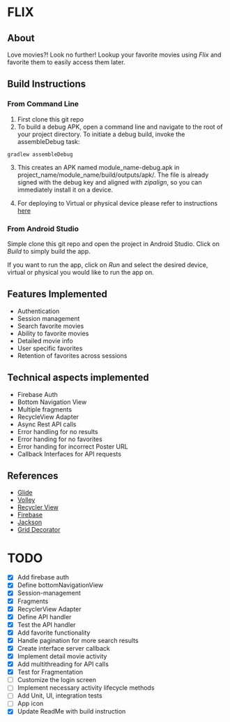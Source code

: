 # FLIX

## About

Love movies?! Look no further! Lookup your favorite movies using *Flix* and favorite them to easily access them later. 

## Build Instructions

### From Command Line

1. First clone this git repo
2. To build a debug APK, open a command line and navigate to the root of your project directory. To initiate a debug build, invoke the assembleDebug task:

  `gradlew assembleDebug`

3. This creates an APK named module_name-debug.apk in project_name/module_name/build/outputs/apk/. The file is already signed with the debug key and aligned with *zipalign*, so you can immediately install it on a device.

4. For deploying to Virtual or physical device please refer to instructions [here](https://developer.android.com/studio/build/building-cmdline)

### From Android Studio

Simple clone this git repo and open the project in Android Studio. Click on *Build* to simply build the app. 

If you want to run the app, click on *Run* and select the desired device, virtual or physical you would like to run the app on.

## Features Implemented

* Authentication
* Session management
* Search favorite movies
* Ability to favorite movies
* Detailed movie info
* User specific favorites
* Retention of favorites across sessions

## Technical aspects implemented
* Firebase Auth
* Bottom Navigation View
* Multiple fragments
* RecycleView Adapter
* Async Rest API calls
* Error handling for no results
* Error handing for no favorites
* Error handing for incorrect Poster URL
* Callback Interfaces for API requests

## References

* [Glide](https://github.com/bumptech/glide)
* [Volley](https://github.com/google/volley)
* [Recycler View](https://developer.android.com/guide/topics/ui/layout/recyclerview)
* [Firebase](https://firebase.google.com/)
* [Jackson](https://github.com/FasterXML/jackson-core)
* [Grid Decorator](https://stackoverflow.com/a/30701422)

# TODO

- [x] Add firebase auth
- [x] Define bottomNavigationView
- [x] Session-management
- [x] Fragments
- [x] RecyclerView Adapter
- [x] Define API handler
- [x] Test the API handler
- [x] Add favorite functionality
- [x] Handle pagination for more search results
- [x] Create interface server callback
- [x] Implement detail movie activity
- [x] Add multithreading for API calls
- [x] Test for Fragmentation
- [ ] Customize the login screen
- [ ] Implement necessary activity lifecycle methods
- [ ] Add Unit, UI, integration tests
- [ ] App icon
- [x] Update ReadMe with build instruction
